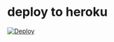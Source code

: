 # deploy to heroku
[![Deploy](https://www.herokucdn.com/deploy/button.svg)](https://heroku.com/deploy)
